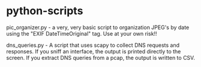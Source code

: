 # python-scripts
pic_organizer.py - a very, very basic script to organization JPEG's by date using the "EXIF DateTimeOriginal" tag. 
Use at your own risk!!

dns_queries.py - A script that uses scapy to collect DNS requests and responses.
If you sniff an interface, the output is printed directly to the screen.
If you extract DNS queries from a pcap, the output is written to CSV.

